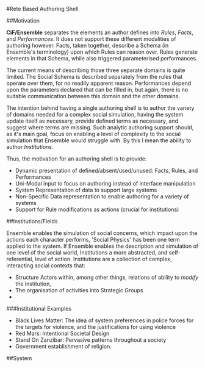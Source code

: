 #Rete Based Authoring Shell

##Motivation

**CiF/Ensemble** separates the elements an author defines into *Rules*, *Facts*, and
*Performances*. It does not support these different modalities of authoring
however. Facts, taken together, describe a Schema (in Ensemble's terminology) upon
which Rules can reason over. Rules generate elements in that Schema, while also
triggered parameterised performances.

The current means of describing those three separate domains is quite limited. The
Social Schema is described separately from the rules that operate over them, for no
readily apparent reason. Performances depend upon the parameters declared that can be
filled in, but again, there is no suitable communication between this domain and the
other domains.

The intention behind having a single authoring shell is to author the variety of
domains needed for a complex social simulation, having the system update itself as
necessary, provide defined terms as necessary, and suggest where terms are
missing. Such analytic authoring support should, as it's main goal, focus on enabling a
level of complexity to the social simulation that Ensemble would struggle with. By this
I mean the ability to author *Institutions*.

Thus, the motivation for an authoring shell is to provide:

  * Dynamic presentation of defined/absent/used/unused: Facts, Rules, and Performances
  * Uni-Modal input to focus on authoring instead of interface manipulation
  * System Representation of data to support large systems
  * Non-Specific Data representation to enable authoring for a variety of systems
  * Support for Rule modifications as actions (crucial for institutions)
  
##Institutions/Fields

Ensemble enables the simulation of social concerns, which impact upon the actions each
 character performs, 'Social Physics' has been one term applied to the system. If
 Ensemble enables the description and simulation of one level of the social world,
 Institutions a more abstracted, and self-referential, level of action. Institutions
 are a collection of complex, interacting social contexts that: 

  * Structure Actors within, among other things, relations of ability to *modify* the institution,
  * The organisation of activities into Strategic Groups
  * 
  
###Institutional Examples

  * Black Lives Matter: The idea of system preferences in police forces for the targets
    for violence, and the justifications for using violence
  * Red Mars: Intentional Societal Design
  * Stand On Zanzibar: Pervasive patterns throughout a society
  * Government establishment of religion.




##System


